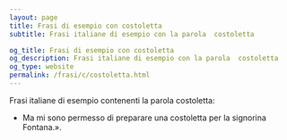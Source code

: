 ```yaml
---
layout: page
title: Frasi di esempio con costoletta 
subtitle: Frasi italiane di esempio con la parola  costoletta

og_title: Frasi di esempio con costoletta 
og_description: Frasi italiane di esempio con la parola  costoletta
og_type: website
permalink: /frasi/c/costoletta.html
---
```


Frasi italiane di esempio contenenti la parola costoletta:


- Ma mi sono permesso di preparare una costoletta per la signorina Fontana.».
